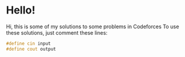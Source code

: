 # Hello!
Hi, this is some of my solutions to some problems in Codeforces
To use these solutions, just comment these lines:
```c++
#define cin input
#define cout output
```